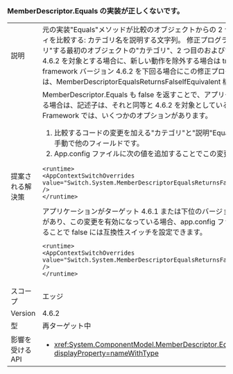 ### <a name="incorrect-implementation-of-memberdescriptorequals"></a>MemberDescriptor.Equals の実装が正しくないです。

|   |   |
|---|---|
|説明|元の実装&quot;Equals&quot;メソッドが比較のオブジェクトからの 2 つの別の文字列プロパティを比較する: カテゴリ名を説明する文字列。 修正プログラムは、比較する&quot;カテゴリ&quot;する最初のオブジェクトの&quot;カテゴリ&quot;、2 つ目のおよび&quot;説明&quot;に&quot;説明&quot;です。 4.6.2 を対象とする場合に、新しい動作を除外する場合は true または false が framework バージョン 4.6.2 を下回る場合にこの修正プログラムを有効にするのには、MemberDescriptorEqualsReturnsFalseIfEquivalent 構成値を設定できます。|
|提案される解決策|MemberDescriptor.Equals も false を返すことで、アプリケーションが依存している場合は、記述子は、それと同等と 4.6.2 を対象としているバージョンの .NET Framework では、いくつかのオプションがあります。<ol><li>比較するコードの変更を加える&quot;カテゴリ&quot;と&quot;説明&quot;Equals メソッドを実行する手動で他のフィールドです。</li><li>App.config ファイルに次の値を追加することでこの変更から除外します。</li></ol><pre><code class="language-xml">&lt;runtime&gt;&#13;&#10;&lt;AppContextSwitchOverrides value=&quot;Switch.System.MemberDescriptorEqualsReturnsFalseIfEquivalent=true&quot; /&gt;&#13;&#10;&lt;/runtime&gt;&#13;&#10;</code></pre>アプリケーションがターゲット 4.6.1 または下位のバージョンの .NET Framework があり、この変更を有効になっている場合、app.config ファイルに次の値を追加することで false には互換性スイッチを設定できます。<pre><code class="language-xml">&lt;runtime&gt;&#13;&#10;&lt;AppContextSwitchOverrides value=&quot;Switch.System.MemberDescriptorEqualsReturnsFalseIfEquivalent=false&quot; /&gt;&#13;&#10;&lt;/runtime&gt;&#13;&#10;</code></pre>|
|スコープ|エッジ|
|Version|4.6.2|
|型|再ターゲット中|
|影響を受ける API|<ul><li><xref:System.ComponentModel.MemberDescriptor.Equals(System.Object)?displayProperty=nameWithType></li></ul>|


